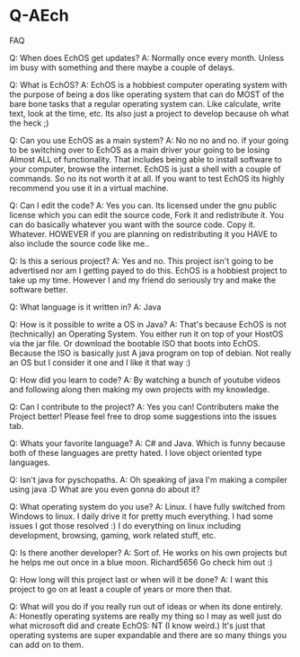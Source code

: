 # Q-AEch

FAQ

Q: When does EchOS get updates?
A: Normally once every month. Unless im busy with something and there maybe a couple of delays.


Q: What is EchOS?
A: EchOS is a hobbiest computer operating system with the purpose of being a dos like operating system
that can do MOST of the bare bone tasks that a regular operating system can. Like calculate, write text, look at the time, etc.
Its also just a project to develop because oh what the heck ;)

Q: Can you use EchOS as a main system?
A: No no no and no. if your going to be switching over to EchOS as a main driver your going to be losing Almost ALL of functionality. That includes
being able to install software to your computer, browse the internet. EchOS is just a shell with a couple of commands. So no its not worth it at all.
If you want to test EchOS its highly recommend you use it in a virtual machine.

Q: Can I edit the code?
A: Yes you can. Its licensed under the gnu public license which you can edit the source code, Fork it and 
redistribute it. You can do basically whatever you want with the source code. Copy it. Whatever. HOWEVER
if you are planning on redistributing it you HAVE to also include the source code like me..

Q: Is this a serious project?
A: Yes and no. This project isn't going to be advertised nor am I getting payed to do this.
EchOS is a hobbiest project to take up my time. However I and my friend do seriously try and make the software better.

Q: What language is it written in?
A: Java

Q: How is it possible to write a OS in Java?
A: That's because EchOS is not (technically) an Operating System. You either run it on
top of your HostOS via the jar file. Or download the bootable ISO that boots into EchOS.
Because the ISO is basically just A java program on top of debian. Not really an OS but
I consider it one and I like it that way :)

Q: How did you learn to code?
A: By watching a bunch of youtube videos and following along then making my own projects with my knowledge.

Q: Can I contribute to the project?
A: Yes you can! Contributers make the Project better! Please feel free to drop some suggestions into the issues tab.

Q: Whats your favorite language?
A: C# and Java. Which is funny because both of these languages are pretty hated. I love object oriented type languages.

Q: Isn't java for pyschopaths.
A: Oh speaking of java I'm making a compiler using java :D What are you even gonna do about it?

Q: What operating system do you use?
A: Linux. I have fully switched from Windows to linux.
I daily drive it for pretty much everything. I had some issues I got those resolved :)
I do everything on linux including development, browsing, gaming, work related stuff, etc.

Q: Is there another developer?
A: Sort of. He works on his own projects
but he helps me out once in a blue moon.
Richard5656 Go check him out :)

Q: How long will this project last or when will it be done?
A: I want this project to go on at least a couple of years
or more then that.

Q: What will you do if you really run out of ideas or when its done entirely.
A: Honestly operating systems are really my thing so I may as well just do what
microsoft did and create EchOS: NT (I know weird.) It's just that operating systems
are super expandable and there are so many things you can add on to them.

